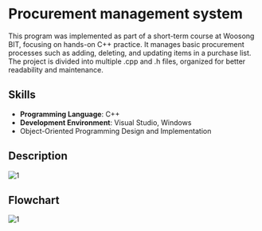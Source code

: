 # Procurement management system
This program was implemented as part of a short-term course at Woosong BIT, focusing on hands-on C++ practice. It manages basic procurement processes such as adding, deleting, and updating items in a purchase list. The project is divided into multiple .cpp and .h files, organized for better readability and maintenance.

## Skills
- **Programming Language**: C++
- **Development Environment**: Visual Studio, Windows
- Object-Oriented Programming Design and Implementation

## Description
![1](https://github.com/user-attachments/assets/f1ef0eb0-143e-4133-972f-4829c4cd92b4)

## Flowchart
![1](https://github.com/user-attachments/assets/24046f9d-ae18-48ee-a67a-51970bfd126d)
